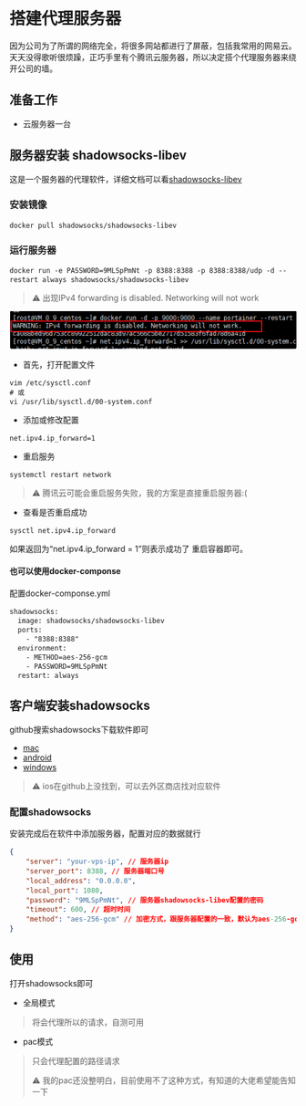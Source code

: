 # 搭建代理服务器

因为公司为了所谓的网络完全，将很多网站都进行了屏蔽，包括我常用的网易云。天天没得歌听很烦躁，正巧手里有个腾讯云服务器，所以决定搭个代理服务器来绕开公司的墙。

## 准备工作

- 云服务器一台

## 服务器安装 shadowsocks-libev

这是一个服务器的代理软件，详细文档可以看[shadowsocks-libev](https://github.com/shadowsocks/shadowsocks-libev/blob/master/docker/alpine/README.md)

### 安装镜像

```shell
docker pull shadowsocks/shadowsocks-libev
```

### 运行服务器

```shell
docker run -e PASSWORD=9MLSpPmNt -p 8388:8388 -p 8388:8388/udp -d --restart always shadowsocks/shadowsocks-libev
```

> :warning:   出现IPv4 forwarding is disabled. Networking will not work 

![image-20201223111930745](./assets/image-20201223111930745.png)

- 首先，打开配置文件

```shell
vim /etc/sysctl.conf
# 或
vi /usr/lib/sysctl.d/00-system.conf 
```

- 添加或修改配置

```shell
net.ipv4.ip_forward=1 
```

- 重启服务

```shell
systemctl restart network  
```

> :warning:   腾讯云可能会重启服务失败，我的方案是直接重启服务器:(

- 查看是否重启成功

```shell
sysctl net.ipv4.ip_forward  
```

如果返回为“net.ipv4.ip_forward = 1”则表示成功了 重启容器即可。 

#### 也可以使用docker-componse

配置docker-componse.yml

```shell
shadowsocks:
  image: shadowsocks/shadowsocks-libev
  ports:
    - "8388:8388"
  environment:
    - METHOD=aes-256-gcm
    - PASSWORD=9MLSpPmNt
  restart: always
```

#### 

## 客户端安装shadowsocks

github搜索shadowsocks下载软件即可

- [mac](https://github.com/shadowsocks/ShadowsocksX-NG/releases/tag/v1.9.4)
- [android](https://github.com/shadowsocks/shadowsocks-android/releases)
- [windows](https://github.com/shadowsocks/shadowsocks-windows/releases)

> :warning:  ios​在github上没找到，可以去外区商店找对应软件

### 配置shadowsocks

安装完成后在软件中添加服务器，配置对应的数据就行

```json
{
    "server": "your-vps-ip", // 服务器ip
    "server_port": 8388, // 服务器端口号
    "local_address": "0.0.0.0",
    "local_port": 1080,
    "password": "9MLSpPmNt", // 服务器shadowsocks-libev配置的密码
    "timeout": 600, // 超时时间
    "method": "aes-256-gcm" // 加密方式，跟服务器配置的一致，默认为aes-256-gcm
}
```

## 使用

打开shadowsocks即可

- 全局模式

>  将会代理所以的请求，自测可用

- pac模式

>  只会代理配置的路径请求
>
> :warning:  我的pac还没整明白，目前使用不了这种方式，有知道的大佬希望能告知一下

